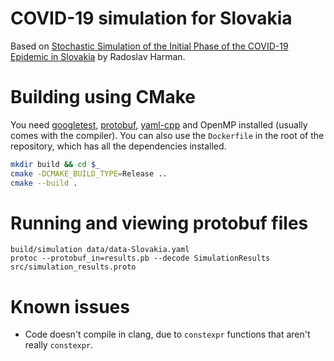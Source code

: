 # COVID-19 simulation for Slovakia

Based on [Stochastic Simulation of the Initial Phase of the COVID-19 Epidemic in Slovakia](http://www.iam.fmph.uniba.sk/ospm/Harman/COR01.pdf) by Radoslav Harman.

# Building using CMake

You need [googletest](https://github.com/google/googletest), [protobuf](https://github.com/protocolbuffers/protobuf), [yaml-cpp](https://github.com/jbeder/yaml-cpp) and OpenMP installed (usually comes with the compiler). You can also use the `Dockerfile` in the root of the repository, which has all the dependencies installed.

```sh
mkdir build && cd $_
cmake -DCMAKE_BUILD_TYPE=Release ..
cmake --build .
```

# Running and viewing protobuf files

```
build/simulation data/data-Slovakia.yaml
protoc --protobuf_in=results.pb --decode SimulationResults src/simulation_results.proto
```

# Known issues

* Code doesn't compile in clang, due to `constexpr` functions that aren't really `constexpr`.


<!--
# Building using Conan

NOTE: Ideally, Conan downloads the dependencies for you and compiles the project, but the package for `yaml-cpp` is broken and we therefore recommend installing it, e.g. by `apt-get install libyaml-cpp-dev` in Ubuntu.

Conan is able to download the dependencies and compile the project. However, you still need OpenMP on your system, though that usually comes installed with the compiler.

```sh
conan create .
```

TODO: expand on actually running the code
-->
